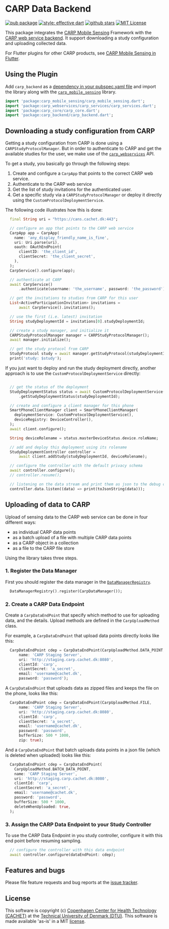 # CARP Data Backend

[![pub package](https://img.shields.io/pub/v/carp_backend.svg)](https://pub.dartlang.org/packages/carp_backend)
[![style: effective dart](https://img.shields.io/badge/style-pedandic_dart-40c4ff.svg)](https://pub.dev/packages/pedandic_dart)
[![github stars](https://img.shields.io/github/stars/cph-cachet/carp.sensing-flutter.svg?style=flat&logo=github&colorB=deeppink&label=stars)](https://github.com/cph-cachet/carp.sensing-flutter)
[![MIT License](https://img.shields.io/badge/license-MIT-purple.svg)](https://opensource.org/licenses/MIT)


This package integrates the [CARP Mobile Sensing](https://github.com/cph-cachet/carp.sensing) 
Framework with the [CARP web service backend](https://carp.cachet.dk).
It support downloading a study configuration and uploading collected data.

For Flutter plugins for other CARP products, see [CARP Mobile Sensing in Flutter](https://github.com/cph-cachet/carp.sensing-flutter/blob/master/README.md).


## Using the Plugin

Add `carp_backend` as a [dependency in your pubspec.yaml file](https://flutter.io/platform-plugins/) and import the library along with the [`carp_mobile_sensing`](https://pub.dev/packages/carp_mobile_sensing) library.

```dart
import 'package:carp_mobile_sensing/carp_mobile_sensing.dart';
import 'package:carp_webservices/carp_services/carp_services.dart';
import 'package:carp_core/carp_core.dart';
import 'package:carp_backend/carp_backend.dart';
```

## Downloading a study configuration from CARP

Getting a study configuration from CARP is done using a `CARPStudyProtocolManager`.
But in order to authenticate to CARP and get the available studies for the user, 
we make use of the [`carp_webservices`](https://pub.dev/packages/carp_webservices) API.

To get a study, you basically go through the following steps:

 1. Create and configure a `CarpApp` that points to the correct CARP web service.
 2. Authenticate to the CARP web service
 3. Get the list of study invitations for the authenticated user.
 4. Get a specific study via a `CARPStudyProtocolManager` or deploy it directly using the `CustomProtocolDeploymentService`.

The following code illustrates how this is done:

```dart
  final String uri = "https://cans.cachet.dk:443";

  // configure an app that points to the CARP web service
  CarpApp app = CarpApp(
    name: 'any_display_friendly_name_is_fine',
    uri: Uri.parse(uri),
    oauth: OAuthEndPoint(
      clientID: 'the_client_id',
      clientSecret: 'the_client_secret',
    ),
  );
  CarpService().configure(app);

  // authenticate at CARP
  await CarpService()
      .authenticate(username: 'the_username', password: 'the_password');

  // get the invitations to studies from CARP for this user
  List<ActiveParticipationInvitation> invitations =
      await CarpService().invitations();

  // use the first (i.e. latest) invitation
  String studyDeploymentId = invitations[0].studyDeploymentId;

  // create a study manager, and initialize it
  CARPStudyProtocolManager manager = CARPStudyProtocolManager();
  await manager.initialize();

  // get the study protocol from CARP
  StudyProtocol study = await manager.getStudyProtocol(studyDeploymentId);
  print('study: $study');
  ````

If you just want to deploy and run the study deployment directly, another approach is to use the `CustomProtocolDeploymentService` directly:

```dart

  // get the status of the deployment
  StudyDeploymentStatus status = await CustomProtocolDeploymentService()
      .getStudyDeploymentStatus(studyDeploymentId);

  // create and configure a client manager for this phone
  SmartPhoneClientManager client = SmartPhoneClientManager(
    deploymentService: CustomProtocolDeploymentService(),
    deviceRegistry: DeviceController(),
  );
  await client.configure();

  String deviceRolename = status.masterDeviceStatus.device.roleName;

  // add and deploy this deployment using its rolename
  StudyDeploymentController controller =
      await client.addStudy(studyDeploymentId, deviceRolename);

  // configure the controller with the default privacy schema
  await controller.configure();
  // controller.resume();

  // listening on the data stream and print them as json to the debug console
  controller.data.listen((data) => print(toJsonString(data)));

```

## Uploading of data to CARP

Upload of sensing data to the CARP web service can be done in four different ways:

* as individual CARP data points
* as a batch upload of a file with multiple CARP data points
* as a CARP object in a collection
* as a file to the CARP file store


Using the library takes three steps.

### 1. Register the Data Manager

First you should register the data manager in the [`DataManagerRegistry`](https://pub.dartlang.org/documentation/carp_core/latest/carp_core/DataManagerRegistry-class.html).

````dart
  DataManagerRegistry().register(CarpDataManager());
````

### 2. Create a CARP Data Endpoint 

Create a `CarpDataEndPoint` that specify which method to use for uploading data, and the details. 
Upload methods are defined in the `CarpUploadMethod` class.

For example, a `CarpDataEndPoint` that upload data points directly looks like this:

`````dart
  CarpDataEndPoint cdep = CarpDataEndPoint(CarpUploadMethod.DATA_POINT,
      name: 'CARP Staging Server',
      uri: 'http://staging.carp.cachet.dk:8080',
      clientId: 'carp',
      clientSecret: 'a_secret',
      email: 'username@cachet.dk',
      password: 'password');
`````

A `CarpDataEndPoint` that uploads data as zipped files and keeps the file on the phone, looks like this:

`````dart
  CarpDataEndPoint cdep = CarpDataEndPoint(CarpUploadMethod.FILE,
      name: 'CARP Staging Server',
      uri: 'http://staging.carp.cachet.dk:8080',
      clientId: 'carp',
      clientSecret: 'a_secret',
      email: 'username@cachet.dk',
      password: 'password',
      bufferSize: 500 * 1000,
      zip: true);
`````

And a `CarpDataEndPoint` that batch uploads data points in a json file (which is deleted when uploaded) looks like this:

`````dart
  CarpDataEndPoint cdep = CarpDataEndPoint(
    CarpUploadMethod.BATCH_DATA_POINT,
    name: 'CARP Staging Server',
    uri: 'http://staging.carp.cachet.dk:8080',
    clientId: 'carp',
    clientSecret: 'a_secret',
    email: 'username@cachet.dk',
    password: 'password',
    bufferSize: 500 * 1000,
    deleteWhenUploaded: true,
  );
`````

### 3. Assign the CARP Data Endpoint to your Study Controller

To use the CARP Data Endpoint in you study controller, configure it with this end point before resuming sampling.

`````dart
  // configure the controller with this data endpoint
  await controller.configure(dataEndPoint: cdep);
````` 

## Features and bugs

Please file feature requests and bug reports at the [issue tracker][tracker].

[tracker]: https://github.com/cph-cachet/carp.sensing/issues

## License

This software is copyright (c) [Copenhagen Center for Health Technology (CACHET)](https://www.cachet.dk/) at the [Technical University of Denmark (DTU)](https://www.dtu.dk).
This software is made available 'as-is' in a MIT [license](/LICENSE).

